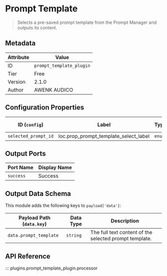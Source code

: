 # Prompt Template

> Selects a pre-saved prompt template from the Prompt Manager and outputs its content.

## Metadata

| Attribute | Value |
| --- | --- |
| ID | `prompt_template_plugin` |
| Tier | Free |
| Version | 2.1.0 |
| Author | AWENK AUDICO |

## Configuration Properties

| ID (`config`) | Label | Type | Default Value |
| --- | --- | --- | --- |
| `selected_prompt_id` | loc.prop_prompt_template_select_label | `enum` | `` |

## Output Ports

| Port Name | Display Name |
| --- | --- |
| `success` | Success |

## Output Data Schema

This module adds the following keys to `payload['data']`:

| Payload Path (`data.key`) | Data Type | Description |
| --- | --- | --- |
| `data.prompt_template` | `string` | The full text content of the selected prompt template. |

## API Reference

::: plugins.prompt_template_plugin.processor
